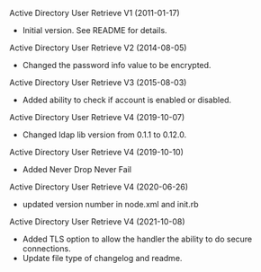 Active Directory User Retrieve V1 (2011-01-17)
* Initial version.  See README for details.

Active Directory User Retrieve V2 (2014-08-05)
* Changed the password info value to be encrypted.

Active Directory User Retrieve V3 (2015-08-03)
* Added ability to check if account is enabled or disabled.

Active Directory User Retrieve V4 (2019-10-07)
* Changed ldap lib version from 0.1.1 to 0.12.0.

Active Directory User Retrieve V4 (2019-10-10)
* Added Never Drop Never Fail

Active Directory User Retrieve V4 (2020-06-26)
* updated version number in node.xml and init.rb

Active Directory User Retrieve V4 (2021-10-08)
* Added TLS option to allow the handler the ability to do secure connections.
* Update file type of changelog and readme.
